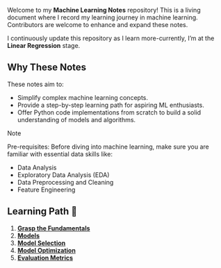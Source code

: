 Welcome to my **Machine Learning Notes** repository! This is a living document where I record my learning journey in machine learning. Contributors are welcome to enhance and expand these notes.

I continuously update this repository as I learn more-currently, I’m at the **Linear Regression** stage.

## Why These Notes

These notes aim to:

- Simplify complex machine learning concepts.
- Provide a step-by-step learning path for aspiring ML enthusiasts.
- Offer Python code implementations from scratch to build a solid understanding of models and algorithms.

> [!NOTE]
> Pre-requisites:
> Before diving into machine learning, make sure you are familiar with essential data skills like:  
>
> - Data Analysis
> - Exploratory Data Analysis (EDA)
> - Data Preprocessing and Cleaning
> - Feature Engineering

## Learning Path 🚀

1. [**Grasp the Fundamentals**](./overview-fundamentals/)
2. [**Models**](./models/)
3. [**Model Selection**](./model-selection/)
4. [**Model Optimization**](./optimzation-and-training/)
5. [**Evaluation Metrics**](./evaluation-metrics/)
